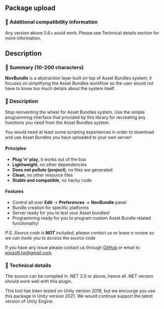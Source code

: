## Package upload

### :pencil: Additional compatibility information

Any version above 5.6+ sould work. Please see Technical details section for more information.

## Description

### :pencil: Summary (10-200 characters)

**NovBundle** is a abstraction layer built on top of Asset Bundles system; it
focuses on simplifying the Asset Bundles workflow so the user would not have
to know too much details about the system itself.

### :pencil: Description

Stop reinventing the wheel for Asset Bundles system. Use the simple programming
interface that provided by this library for recreating any functions you need
from the Asset Bundles system.

You would need at least some scripting experiences in order to download and use
Asset Bundles you have uploaded to your own server!

#### Principles

* **Plug 'n' play**, it works out of the box
* **Lightweight**, no other dependencies
* **Does not pollute (project)**, no files are generated
* **Clean**, no other resource files
* **Stable and compatible**, no hacky code

#### Features

* Control all over **Edit** -> **Preferences** -> **NovBundle** panel
* Bundle creation for specific platforms
* Server ready for you to test your Asset bundles!
* Programming ready for you to program custom Asset Bundle related functionality!

*P.S. Source code is **NOT** included, please contact us or leave a review so
we can invite you to access the source code*

If you have any issue please contact us through [GitHub](https://github.com/Pixisoft)
or email to pixisoft.tw@gmail.com.

### :pencil: Technical details

The source can be compiled in .NET 2.0 or above, hence all .NET version should
work well with this plugin.

This tool has been tested on Unity version 2019, but we encourge you use this
package in Unity version 2021. We would continue support the latest version of
Unity Engine.
